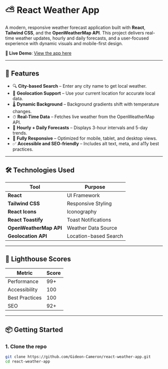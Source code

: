 # ⛅ React Weather App

A modern, responsive weather forecast application built with **React**, **Tailwind CSS**, and the **OpenWeatherMap API**. This project delivers real-time weather updates, hourly and daily forecasts, and a user-focused experience with dynamic visuals and mobile-first design.

**🔗 Live Demo**: [View the app here](https://weather-app-xy.netlify.app/)

---

## 🌟 Features

- 🔍 **City-based Search** – Enter any city name to get local weather.
- 📍 **Geolocation Support** – Use your current location for accurate local data.
- 🌡 **Dynamic Background** – Background gradients shift with temperature changes.
- ⏱ **Real-Time Data** – Fetches live weather from the OpenWeatherMap API.
- 📅 **Hourly + Daily Forecasts** – Displays 3-hour intervals and 5-day trends.
- 📱 **Fully Responsive** – Optimized for mobile, tablet, and desktop views.
- ✅ **Accessible and SEO-friendly** – Includes alt text, meta, and a11y best practices.

---

## 🛠️ Technologies Used

| Tool | Purpose |
|------|---------|
| **React** | UI Framework |
| **Tailwind CSS** | Responsive Styling |
| **React Icons** | Iconography |
| **React Toastify** | Toast Notifications |
| **OpenWeatherMap API** | Weather Data Source |
| **Geolocation API** | Location-based Search |

---

## 🧪 Lighthouse Scores

| Metric         | Score |
|----------------|-------|
| Performance    | 99+   |
| Accessibility  | 100   |
| Best Practices | 100   |
| SEO            | 92+   |

---

## 📦 Getting Started

### 1. Clone the repo
```bash
git clone https://github.com/Gideon-Cameron/react-weather-app.git
cd react-weather-app
